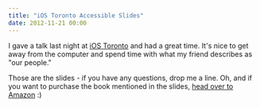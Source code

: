 ```yaml
---
title: "iOS Toronto Accessible Slides"
date: 2012-11-21 00:00
---
```


<p>I gave a talk last night at <a href="http://www.meetup.com/iOSToronto/">iOS Toronto</a> and had a great time. It's nice to get away from the computer and spend time with what my friend describes as "our people."</p>

<script async class="speakerdeck-embed" data-id="ee3aa460141e0130e3741231380e9611" data-ratio="1.33333333333333" src="//speakerdeck.com/assets/embed.js"></script>

<p>Those are the slides - if you have any questions, drop me a line.  Oh, and if you want to purchase the book mentioned in the slides, <a href="http://www.amazon.com/gp/product/1430243686/ref=as_li_ss_tl?ie=UTF8&amp;camp=1789&amp;creative=390957&amp;creativeASIN=1430243686&amp;linkCode=as2&amp;tag=ashfur-20">head over to Amazon</a> :)</p>

<!-- more -->

